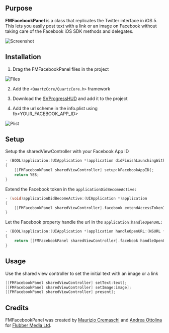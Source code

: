 Purpose
-------

**FMFacebookPanel** is a class that replicates the Twitter interface in iOS 5.
This lets you easily post text with a link or an image on Facebook without taking care of the Facebook iOS SDK methods and delegates.

![Screenshot](http://assets.flubbermedia.com/github/github-fmfacebookpanel-screen.png)

Installation
------------

1. Drag the FMFacebookPanel files in the project

  ![Files](http://assets.flubbermedia.com/github/github-fmfacebookpanel-files.png)

2. Add the `<QuartzCore/QuartzCore.h>` framework

3. Download the [SVProgressHUD](https://github.com/samvermette/SVProgressHUD) and add it to the project

4. Add the url scheme in the info.plist using fb<YOUR_FACEBOOK_APP_ID>

  ![Plist](http://assets.flubbermedia.com/github/github-fmfacebookpanel-plist.png)

Setup
-----

Setup the sharedViewController with your Facebook App ID

```objectivec
- (BOOL)application:(UIApplication *)application didFinishLaunchingWithOptions:(NSDictionary *)launchOptions
{
    [[FMFacebookPanel sharedViewController] setup:kFacebookAppID];
    return YES;
}
```
  
Extend the Facebook token in the `applicationDidBecomeActive:`

```objectivec
- (void)applicationDidBecomeActive:(UIApplication *)application
{    
    [[FMFacebookPanel sharedViewController].facebook extendAccessTokenIfNeeded];
}
```

Let the Facebook property handle the url in the `application:handleOpenURL:`

```objectivec
- (BOOL)application:(UIApplication *)application handleOpenURL:(NSURL *)url
{    
    return [[FMFacebookPanel sharedViewController].facebook handleOpenURL:url];
}
```

Usage
-----

Use the shared view controller to set the initial text with an image or a link

```objectivec
[[FMFacebookPanel sharedViewController] setText:text];
[[FMFacebookPanel sharedViewController] setImage:image];
[[FMFacebookPanel sharedViewController] present];
```

Credits
-------
FMFacebookPanel was created by [Maurizio Cremaschi](http://cremaschi.me) and [Andrea Ottolina](http://andreaottolina.com) for [Flubber Media Ltd](http://flubbermedia.com).